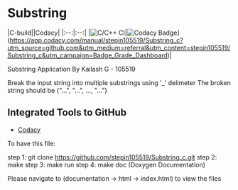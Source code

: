 # Substring
|C-build||Codacy|
|:--:|:--:|
|![C/C++ CI](https://github.com/stepin105519/Substring_c/workflows/C/C++%20CI/badge.svg)|![Codacy Badge](https://api.codacy.com/project/badge/Grade/18d8c5eb4a954506aff26f4caefc458d)](https://app.codacy.com/manual/stepin105519/Substring_c?utm_source=github.com&utm_medium=referral&utm_content=stepin105519/Substring_c&utm_campaign=Badge_Grade_Dashboard)|

Substring Application By Kailash G - 105519

Break the input string into multiple substrings using '_' delimeter
The broken string should be {"...", "...", ..., "..."} 

## Integrated Tools to GitHub
*  [Codacy](https://www.codacy.com/)

To have this file:

step 1: git clone https://github.com/stepin105519/Substring_c.git 
step 2:  make
step 3: make run
step 4: make doc (Doxygen Documentation)

Please navigate to (documentation -> html -> index.html) to view the files  




